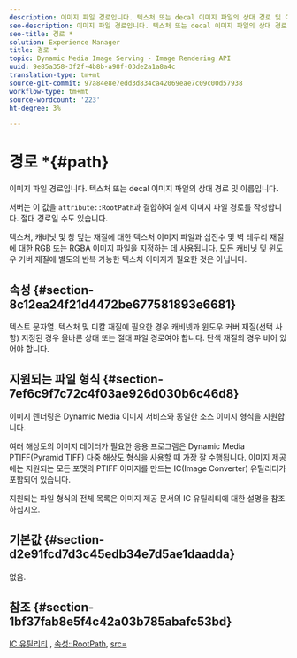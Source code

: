 ```yaml
---
description: 이미지 파일 경로입니다. 텍스처 또는 decal 이미지 파일의 상대 경로 및 이름입니다.
seo-description: 이미지 파일 경로입니다. 텍스처 또는 decal 이미지 파일의 상대 경로 및 이름입니다.
seo-title: 경로 *
solution: Experience Manager
title: 경로 *
topic: Dynamic Media Image Serving - Image Rendering API
uuid: 9e85a358-3f2f-4b8b-a98f-03de2a1a8a4c
translation-type: tm+mt
source-git-commit: 97a84e8e7edd3d834ca42069eae7c09c00d57938
workflow-type: tm+mt
source-wordcount: '223'
ht-degree: 3%

---
```



# 경로 *{#path}

이미지 파일 경로입니다. 텍스처 또는 decal 이미지 파일의 상대 경로 및 이름입니다.

서버는 이 값을 `attribute::RootPath`과 결합하여 실제 이미지 파일 경로를 작성합니다. 절대 경로일 수도 있습니다.

텍스처, 캐비닛 및 창 덮는 재질에 대한 텍스처 이미지 파일과 십진수 및 벽 테두리 재질에 대한 RGB 또는 RGBA 이미지 파일을 지정하는 데 사용됩니다. 모든 캐비닛 및 윈도우 커버 재질에 별도의 반복 가능한 텍스처 이미지가 필요한 것은 아닙니다.

## 속성 {#section-8c12ea24f21d4472be677581893e6681}

텍스트 문자열. 텍스처 및 디칼 재질에 필요한 경우 캐비넷과 윈도우 커버 재질(선택 사항) 지정된 경우 올바른 상대 또는 절대 파일 경로여야 합니다. 단색 재질의 경우 비어 있어야 합니다.

## 지원되는 파일 형식 {#section-7ef6c9f7c72c4f03ae926d030b6c46d8}

이미지 렌더링은 Dynamic Media 이미지 서비스와 동일한 소스 이미지 형식을 지원합니다.

여러 해상도의 이미지 데이터가 필요한 응용 프로그램은 Dynamic Media PTIFF(Pyramid TIFF) 다중 해상도 형식을 사용할 때 가장 잘 수행됩니다. 이미지 제공에는 지원되는 모든 포맷의 PTIFF 이미지를 만드는 IC(Image Converter) 유틸리티가 포함되어 있습니다.

지원되는 파일 형식의 전체 목록은 이미지 제공 문서의 IC 유틸리티에 대한 설명을 참조하십시오.

## 기본값 {#section-d2e91fcd7d3c45edb34e7d5ae1daadda}

없음.

## 참조 {#section-1bf37fab8e5f4c42a03b785abafc53bd}

[IC 유틸리티](/help/aem-is-ir-api/is-api/is-utils/utilities/r-ic.md) ,  [속성::RootPath](/help/aem-is-ir-api/ir-api/material-cat/image-rendering-api-ref/c-ir-material-catalog/c-ir-attributes-reference/r-ir-rootpath.md),  [src=](/help/aem-is-ir-api/ir-api/http-protocol/image-rendering-api-ref/c-ir-http-protocol-ref/c-ir-http-protocol-command-reference/r-ir-src.md)
